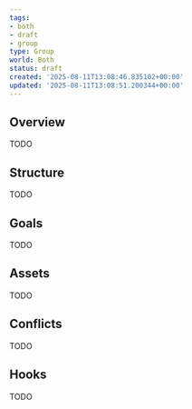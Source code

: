 ```yaml
---
tags:
- both
- draft
- group
type: Group
world: Both
status: draft
created: '2025-08-11T13:08:46.835102+00:00'
updated: '2025-08-11T13:08:51.200344+00:00'
---
```



## Overview

TODO
## Structure

TODO
## Goals

TODO
## Assets

TODO
## Conflicts

TODO
## Hooks

TODO
